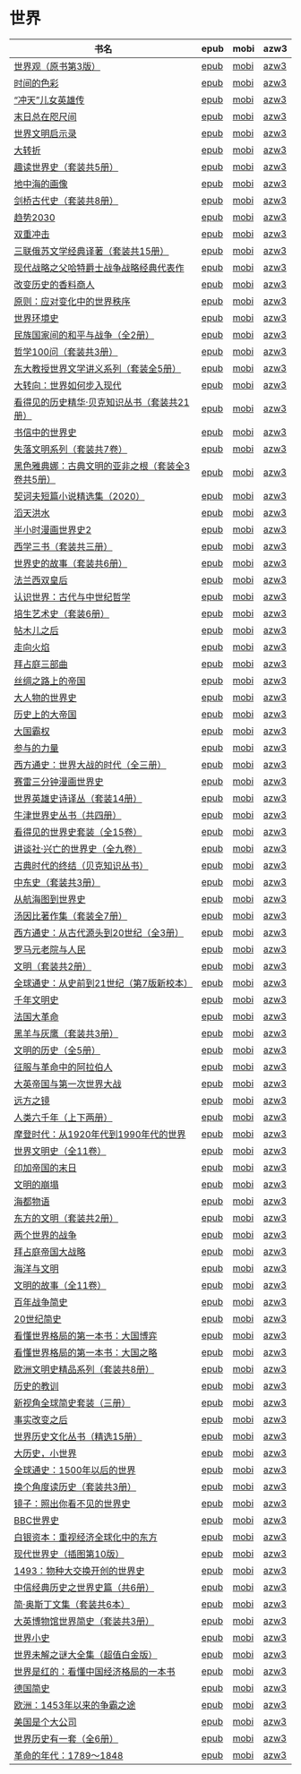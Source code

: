 # 世界

| 书名 | epub | mobi | azw3 |
| --- | --- | --- | --- |
| [世界观（原书第3版）](http://ct.dalanmei.com/f/31084289-771232105-2d806c) | [epub](http://ct.dalanmei.com/f/31084289-771232105-2d806c) | [mobi](http://ct.dalanmei.com/f/31084289-771247171-675dbb) | [azw3](http://ct.dalanmei.com/f/31084289-771238353-9ae14c) |
| [时间的色彩](http://ct.dalanmei.com/f/31084289-771232337-dd512e) | [epub](http://ct.dalanmei.com/f/31084289-771232337-dd512e) | [mobi](http://ct.dalanmei.com/f/31084289-771247279-f043cd) | [azw3](http://ct.dalanmei.com/f/31084289-771240299-04908d) |
| [“冲天”儿女英雄传](http://ct.dalanmei.com/f/31084289-771232375-ca4a1e) | [epub](http://ct.dalanmei.com/f/31084289-771232375-ca4a1e) | [mobi](http://ct.dalanmei.com/f/31084289-771247315-afcae2) | [azw3](http://ct.dalanmei.com/f/31084289-771240331-cd139c) |
| [末日总在咫尺间](http://ct.dalanmei.com/f/31084289-771228374-da306c) | [epub](http://ct.dalanmei.com/f/31084289-771228374-da306c) | [mobi](http://ct.dalanmei.com/f/31084289-771240365-56b915) | [azw3](http://ct.dalanmei.com/f/31084289-771232415-f7f3b1) |
| [世界文明启示录](http://ct.dalanmei.com/f/31084289-771228991-eda0a1) | [epub](http://ct.dalanmei.com/f/31084289-771228991-eda0a1) | [mobi](http://ct.dalanmei.com/f/31084289-771240710-43c206) | [azw3](http://ct.dalanmei.com/f/31084289-771232736-00c266) |
| [大转折](http://ct.dalanmei.com/f/31084289-771230286-682638) | [epub](http://ct.dalanmei.com/f/31084289-771230286-682638) | [mobi](http://ct.dalanmei.com/f/31084289-771245916-2e0341) | [azw3](http://ct.dalanmei.com/f/31084289-771233927-c011c6) |
| [趣读世界史（套装共5册）](http://ct.dalanmei.com/f/31084289-771230579-b2f4ff) | [epub](http://ct.dalanmei.com/f/31084289-771230579-b2f4ff) | [mobi](http://ct.dalanmei.com/f/31084289-771246235-616067) | [azw3](http://ct.dalanmei.com/f/31084289-771235946-ee51aa) |
| [地中海的画像](http://ct.dalanmei.com/f/31084289-771230707-94eb3c) | [epub](http://ct.dalanmei.com/f/31084289-771230707-94eb3c) | [mobi](http://ct.dalanmei.com/f/31084289-771246298-12b359) | [azw3](http://ct.dalanmei.com/f/31084289-771236024-68f12a) |
| [剑桥古代史（套装共8册）](http://ct.dalanmei.com/f/31084289-599958580-956e96) | [epub](http://ct.dalanmei.com/f/31084289-599958580-956e96) | [mobi](http://ct.dalanmei.com/f/31084289-601061672-9cabc8) | [azw3](http://ct.dalanmei.com/f/31084289-599963317-f3544b) |
| [趋势2030](http://ct.dalanmei.com/f/31084289-596120067-94ed43) | [epub](http://ct.dalanmei.com/f/31084289-596120067-94ed43) | [mobi](http://ct.dalanmei.com/f/31084289-596120364-897e8d) | [azw3](http://ct.dalanmei.com/f/31084289-596120253-3b53c0) |
| [双重冲击](http://ct.dalanmei.com/f/31084289-580180003-c38a0f) | [epub](http://ct.dalanmei.com/f/31084289-580180003-c38a0f) | [mobi](http://ct.dalanmei.com/f/31084289-580180214-2a45d8) | [azw3](http://ct.dalanmei.com/f/31084289-580180112-e6bf54) |
| [三联俄苏文学经典译著（套装共15册）](http://ct.dalanmei.com/f/31084289-579419737-717b14) | [epub](http://ct.dalanmei.com/f/31084289-579419737-717b14) | [mobi](http://ct.dalanmei.com/f/31084289-579421785-708600) | [azw3](http://ct.dalanmei.com/f/31084289-579420152-dc6c2b) |
| [现代战略之父哈特爵士战争战略经典代表作](http://ct.dalanmei.com/f/31084289-577376967-ab5801) | [epub](http://ct.dalanmei.com/f/31084289-577376967-ab5801) | [mobi](http://ct.dalanmei.com/f/31084289-577383850-d161f0) | [azw3](http://ct.dalanmei.com/f/31084289-577384272-19fde1) |
| [改变历史的香料商人](http://ct.dalanmei.com/f/31084289-570170252-88b394) | [epub](http://ct.dalanmei.com/f/31084289-570170252-88b394) | [mobi](http://ct.dalanmei.com/f/31084289-570286901-6ef817) | [azw3](http://ct.dalanmei.com/f/31084289-570358395-af774e) |
| [原则：应对变化中的世界秩序](http://ct.dalanmei.com/f/31084289-570170442-e04c09) | [epub](http://ct.dalanmei.com/f/31084289-570170442-e04c09) | [mobi](http://ct.dalanmei.com/f/31084289-570287828-984a16) | [azw3](http://ct.dalanmei.com/f/31084289-570358791-d291fa) |
| [世界环境史](http://ct.dalanmei.com/f/31084289-570171046-2fdbd0) | [epub](http://ct.dalanmei.com/f/31084289-570171046-2fdbd0) | [mobi](http://ct.dalanmei.com/f/31084289-570290334-9ac670) | [azw3](http://ct.dalanmei.com/f/31084289-570359818-b0aaae) |
| [民族国家间的和平与战争（全2册）](http://ct.dalanmei.com/f/31084289-570174635-a07f47) | [epub](http://ct.dalanmei.com/f/31084289-570174635-a07f47) | [mobi](http://ct.dalanmei.com/f/31084289-570299544-b17eb8) | [azw3](http://ct.dalanmei.com/f/31084289-570368911-be40c2) |
| [哲学100问（套装共3册）](http://ct.dalanmei.com/f/31084289-570178150-5e022f) | [epub](http://ct.dalanmei.com/f/31084289-570178150-5e022f) | [mobi](http://ct.dalanmei.com/f/31084289-570304103-212afe) | [azw3](http://ct.dalanmei.com/f/31084289-570374654-cf4532) |
| [东大教授世界文学讲义系列（套装全5册）](http://ct.dalanmei.com/f/31084289-570168872-73fd77) | [epub](http://ct.dalanmei.com/f/31084289-570168872-73fd77) | [mobi](http://ct.dalanmei.com/f/31084289-570304745-1a50a8) | [azw3](http://ct.dalanmei.com/f/31084289-570376324-c56781) |
| [大转向：世界如何步入现代](None) | [epub](None) | [mobi](None) | [azw3](None) |
| [看得见的历史精华·贝克知识丛书（套装共21册）](http://ct.dalanmei.com/f/31084289-570163126-4092a2) | [epub](http://ct.dalanmei.com/f/31084289-570163126-4092a2) | [mobi](http://ct.dalanmei.com/f/31084289-570315532-9d54bc) | [azw3](http://ct.dalanmei.com/f/31084289-571047188-e29bce) |
| [书信中的世界史](http://ct.dalanmei.com/f/31084289-570156402-7285f9) | [epub](http://ct.dalanmei.com/f/31084289-570156402-7285f9) | [mobi](http://ct.dalanmei.com/f/31084289-570330003-d7d055) | [azw3](http://ct.dalanmei.com/f/31084289-571398315-b5653b) |
| [失落文明系列（套装共7卷）](http://ct.dalanmei.com/f/31084289-570156416-bcac23) | [epub](http://ct.dalanmei.com/f/31084289-570156416-bcac23) | [mobi](http://ct.dalanmei.com/f/31084289-570330835-037db6) | [azw3](http://ct.dalanmei.com/f/31084289-571398440-b45c88) |
| [黑色雅典娜：古典文明的亚非之根（套装全3卷共5册）](http://ct.dalanmei.com/f/31084289-570158157-b03825) | [epub](http://ct.dalanmei.com/f/31084289-570158157-b03825) | [mobi](http://ct.dalanmei.com/f/31084289-570348383-98185e) | [azw3](http://ct.dalanmei.com/f/31084289-571400087-60f278) |
| [契诃夫短篇小说精选集（2020）](http://ct.dalanmei.com/f/31084289-570160943-09e6e3) | [epub](http://ct.dalanmei.com/f/31084289-570160943-09e6e3) | [mobi](http://ct.dalanmei.com/f/31084289-570352861-9e15cf) | [azw3](http://ct.dalanmei.com/f/31084289-571401324-1dd60a) |
| [滔天洪水](http://ct.dalanmei.com/f/31084289-570150137-016b6d) | [epub](http://ct.dalanmei.com/f/31084289-570150137-016b6d) | [mobi](http://ct.dalanmei.com/f/31084289-570357639-4e5650) | [azw3](http://ct.dalanmei.com/f/31084289-571405711-6c92d0) |
| [半小时漫画世界史2](http://ct.dalanmei.com/f/31084289-570150685-40e620) | [epub](http://ct.dalanmei.com/f/31084289-570150685-40e620) | [mobi](http://ct.dalanmei.com/f/31084289-570357678-c1779d) | [azw3](http://ct.dalanmei.com/f/31084289-571405801-38b8f5) |
| [西学三书（套装共三册）](http://ct.dalanmei.com/f/31084289-570153077-7d827a) | [epub](http://ct.dalanmei.com/f/31084289-570153077-7d827a) | [mobi](http://ct.dalanmei.com/f/31084289-570357896-220685) | [azw3](http://ct.dalanmei.com/f/31084289-571406192-3913dd) |
| [世界史的故事（套装共6册）](http://ct.dalanmei.com/f/31084289-570120408-16c6f5) | [epub](http://ct.dalanmei.com/f/31084289-570120408-16c6f5) | [mobi](http://ct.dalanmei.com/f/31084289-570265773-43425d) | [azw3](http://ct.dalanmei.com/f/31084289-571407084-ee1e38) |
| [法兰西双皇后](http://ct.dalanmei.com/f/31084289-570127538-3f25d4) | [epub](http://ct.dalanmei.com/f/31084289-570127538-3f25d4) | [mobi](http://ct.dalanmei.com/f/31084289-570269367-594d56) | [azw3](http://ct.dalanmei.com/f/31084289-571409465-8af22e) |
| [认识世界：古代与中世纪哲学](http://ct.dalanmei.com/f/31084289-570127656-e8eb58) | [epub](http://ct.dalanmei.com/f/31084289-570127656-e8eb58) | [mobi](http://ct.dalanmei.com/f/31084289-570270144-c28260) | [azw3](http://ct.dalanmei.com/f/31084289-571409746-c2788a) |
| [培生艺术史（套装6册）](http://ct.dalanmei.com/f/31084289-569464551-c12eaf) | [epub](http://ct.dalanmei.com/f/31084289-569464551-c12eaf) | [mobi](http://ct.dalanmei.com/f/31084289-570251800-3aef38) | [azw3](http://ct.dalanmei.com/f/31084289-571411305-32c9d4) |
| [帖木儿之后](http://ct.dalanmei.com/f/31084289-570108721-c625bd) | [epub](http://ct.dalanmei.com/f/31084289-570108721-c625bd) | [mobi](http://ct.dalanmei.com/f/31084289-570259173-8f31cf) | [azw3](http://ct.dalanmei.com/f/31084289-571416247-cdeeac) |
| [走向火焰](http://ct.dalanmei.com/f/31084289-570108728-b25576) | [epub](http://ct.dalanmei.com/f/31084289-570108728-b25576) | [mobi](http://ct.dalanmei.com/f/31084289-570259196-fe001e) | [azw3](http://ct.dalanmei.com/f/31084289-571416250-2daf6d) |
| [拜占庭三部曲](http://ct.dalanmei.com/f/31084289-569452003-1329a7) | [epub](http://ct.dalanmei.com/f/31084289-569452003-1329a7) | [mobi](http://ct.dalanmei.com/f/31084289-570236659-0ae6d8) | [azw3](http://ct.dalanmei.com/f/31084289-571418819-ee4a4a) |
| [丝绸之路上的帝国](http://ct.dalanmei.com/f/31084289-569452778-59fcf1) | [epub](http://ct.dalanmei.com/f/31084289-569452778-59fcf1) | [mobi](http://ct.dalanmei.com/f/31084289-570239727-864759) | [azw3](http://ct.dalanmei.com/f/31084289-571419664-fca9ae) |
| [大人物的世界史](http://ct.dalanmei.com/f/31084289-569464364-526bb9) | [epub](http://ct.dalanmei.com/f/31084289-569464364-526bb9) | [mobi](http://ct.dalanmei.com/f/31084289-570243253-e0a8d0) | [azw3](http://ct.dalanmei.com/f/31084289-571420214-7e9cf3) |
| [历史上的大帝国](http://ct.dalanmei.com/f/31084289-571728047-26d75e) | [epub](http://ct.dalanmei.com/f/31084289-571728047-26d75e) | [mobi](http://ct.dalanmei.com/f/31084289-572089527-7e4a18) | [azw3](http://ct.dalanmei.com/f/31084289-572113243-aa6799) |
| [大国霸权](http://ct.dalanmei.com/f/31084289-571727167-26c524) | [epub](http://ct.dalanmei.com/f/31084289-571727167-26c524) | [mobi](http://ct.dalanmei.com/f/31084289-572093583-a25e76) | [azw3](http://ct.dalanmei.com/f/31084289-572114284-ff1654) |
| [参与的力量](http://ct.dalanmei.com/f/31084289-571718552-60e4c9) | [epub](http://ct.dalanmei.com/f/31084289-571718552-60e4c9) | [mobi](http://ct.dalanmei.com/f/31084289-572113554-4389bc) | [azw3](http://ct.dalanmei.com/f/31084289-572120588-479daf) |
| [西方通史：世界大战的时代（全三册）](http://ct.dalanmei.com/f/31084289-571707150-9146fb) | [epub](http://ct.dalanmei.com/f/31084289-571707150-9146fb) | [mobi](http://ct.dalanmei.com/f/31084289-572115525-333aad) | [azw3](http://ct.dalanmei.com/f/31084289-572138142-475f7f) |
| [赛雷三分钟漫画世界史](http://ct.dalanmei.com/f/31084289-571706533-e8300a) | [epub](http://ct.dalanmei.com/f/31084289-571706533-e8300a) | [mobi](http://ct.dalanmei.com/f/31084289-572115589-42b093) | [azw3](http://ct.dalanmei.com/f/31084289-572138787-933544) |
| [世界英雄史诗译丛（套装14册）](http://ct.dalanmei.com/f/31084289-571705863-a44f18) | [epub](http://ct.dalanmei.com/f/31084289-571705863-a44f18) | [mobi](http://ct.dalanmei.com/f/31084289-572115602-261ea4) | [azw3](http://ct.dalanmei.com/f/31084289-572138914-185cb0) |
| [牛津世界史丛书（共四册）](http://ct.dalanmei.com/f/31084289-571705722-6ef9c8) | [epub](http://ct.dalanmei.com/f/31084289-571705722-6ef9c8) | [mobi](http://ct.dalanmei.com/f/31084289-572115665-b9f903) | [azw3](http://ct.dalanmei.com/f/31084289-572139418-e3ffda) |
| [看得见的世界史套装（全15卷）](http://ct.dalanmei.com/f/31084289-571658435-6322c5) | [epub](http://ct.dalanmei.com/f/31084289-571658435-6322c5) | [mobi](http://ct.dalanmei.com/f/31084289-572116937-7363ef) | [azw3](http://ct.dalanmei.com/f/31084289-572178372-31ec45) |
| [讲谈社·兴亡的世界史（全九卷）](http://ct.dalanmei.com/f/31084289-571654743-4b1d51) | [epub](http://ct.dalanmei.com/f/31084289-571654743-4b1d51) | [mobi](http://ct.dalanmei.com/f/31084289-572117312-a4762b) | [azw3](http://ct.dalanmei.com/f/31084289-572179679-2e24b8) |
| [古典时代的终结（贝克知识丛书）](http://ct.dalanmei.com/f/31084289-571654191-fe573c) | [epub](http://ct.dalanmei.com/f/31084289-571654191-fe573c) | [mobi](http://ct.dalanmei.com/f/31084289-572117336-c2f840) | [azw3](http://ct.dalanmei.com/f/31084289-572179725-54cb10) |
| [中东史（套装共3册）](http://ct.dalanmei.com/f/31084289-571653592-0f215b) | [epub](http://ct.dalanmei.com/f/31084289-571653592-0f215b) | [mobi](http://ct.dalanmei.com/f/31084289-572117397-b0ac59) | [azw3](http://ct.dalanmei.com/f/31084289-572179843-5820f7) |
| [从航海图到世界史](http://ct.dalanmei.com/f/31084289-571651895-0303c1) | [epub](http://ct.dalanmei.com/f/31084289-571651895-0303c1) | [mobi](http://ct.dalanmei.com/f/31084289-572119977-5496b5) | [azw3](http://ct.dalanmei.com/f/31084289-572180048-4a1a4f) |
| [汤因比著作集（套装全7册）](http://ct.dalanmei.com/f/31084289-571646889-68e841) | [epub](http://ct.dalanmei.com/f/31084289-571646889-68e841) | [mobi](http://ct.dalanmei.com/f/31084289-572120339-80bde6) | [azw3](http://ct.dalanmei.com/f/31084289-572180656-6cab9d) |
| [西方通史：从古代源头到20世纪（全3册）](http://ct.dalanmei.com/f/31084289-571639119-1e2566) | [epub](http://ct.dalanmei.com/f/31084289-571639119-1e2566) | [mobi](http://ct.dalanmei.com/f/31084289-572120707-1c4d8d) | [azw3](http://ct.dalanmei.com/f/31084289-572181310-7547d5) |
| [罗马元老院与人民](http://ct.dalanmei.com/f/31084289-571533139-5ea777) | [epub](http://ct.dalanmei.com/f/31084289-571533139-5ea777) | [mobi](http://ct.dalanmei.com/f/31084289-571802873-a58138) | [azw3](http://ct.dalanmei.com/f/31084289-572195166-36f064) |
| [文明（套装共2册）](http://ct.dalanmei.com/f/31084289-571533219-d4777f) | [epub](http://ct.dalanmei.com/f/31084289-571533219-d4777f) | [mobi](http://ct.dalanmei.com/f/31084289-571803043-a9f723) | [azw3](http://ct.dalanmei.com/f/31084289-572195314-65f0fa) |
| [全球通史：从史前到21世纪（第7版新校本）](http://ct.dalanmei.com/f/31084289-571533892-61a0d6) | [epub](http://ct.dalanmei.com/f/31084289-571533892-61a0d6) | [mobi](http://ct.dalanmei.com/f/31084289-571803717-313dd4) | [azw3](http://ct.dalanmei.com/f/31084289-572195403-cacb65) |
| [千年文明史](http://ct.dalanmei.com/f/31084289-571537864-808be5) | [epub](http://ct.dalanmei.com/f/31084289-571537864-808be5) | [mobi](http://ct.dalanmei.com/f/31084289-571806192-a0ca30) | [azw3](http://ct.dalanmei.com/f/31084289-572195868-b77a13) |
| [法国大革命](http://ct.dalanmei.com/f/31084289-571543054-e67b20) | [epub](http://ct.dalanmei.com/f/31084289-571543054-e67b20) | [mobi](http://ct.dalanmei.com/f/31084289-571813025-c8e4ce) | [azw3](http://ct.dalanmei.com/f/31084289-572196490-a7cbed) |
| [黑羊与灰鹰（套装共3册）](http://ct.dalanmei.com/f/31084289-571543455-30e40b) | [epub](http://ct.dalanmei.com/f/31084289-571543455-30e40b) | [mobi](http://ct.dalanmei.com/f/31084289-571814068-25ae58) | [azw3](http://ct.dalanmei.com/f/31084289-572196568-b9b39c) |
| [文明的历史（全5册）](http://ct.dalanmei.com/f/31084289-571544590-d1d54a) | [epub](http://ct.dalanmei.com/f/31084289-571544590-d1d54a) | [mobi](http://ct.dalanmei.com/f/31084289-571814950-68c959) | [azw3](http://ct.dalanmei.com/f/31084289-572197532-3bf7b1) |
| [征服与革命中的阿拉伯人](http://ct.dalanmei.com/f/31084289-571544955-be86c8) | [epub](http://ct.dalanmei.com/f/31084289-571544955-be86c8) | [mobi](http://ct.dalanmei.com/f/31084289-571815127-a3e621) | [azw3](http://ct.dalanmei.com/f/31084289-572197732-b0759d) |
| [大英帝国与第一次世界大战](http://ct.dalanmei.com/f/31084289-571550999-ea06ba) | [epub](http://ct.dalanmei.com/f/31084289-571550999-ea06ba) | [mobi](http://ct.dalanmei.com/f/31084289-571858195-61a0b7) | [azw3](http://ct.dalanmei.com/f/31084289-572201995-3bcc0a) |
| [远方之镜](http://ct.dalanmei.com/f/31084289-571555527-c749e1) | [epub](http://ct.dalanmei.com/f/31084289-571555527-c749e1) | [mobi](http://ct.dalanmei.com/f/31084289-571907162-eb3ea5) | [azw3](http://ct.dalanmei.com/f/31084289-572203011-87ea2b) |
| [人类六千年（上下两册）](http://ct.dalanmei.com/f/31084289-571562996-ea561a) | [epub](http://ct.dalanmei.com/f/31084289-571562996-ea561a) | [mobi](http://ct.dalanmei.com/f/31084289-572013575-c99206) | [azw3](http://ct.dalanmei.com/f/31084289-571911150-fe3e2a) |
| [摩登时代：从1920年代到1990年代的世界](http://ct.dalanmei.com/f/31084289-571607016-405881) | [epub](http://ct.dalanmei.com/f/31084289-571607016-405881) | [mobi](http://ct.dalanmei.com/f/31084289-571736335-113b7e) | [azw3](http://ct.dalanmei.com/f/31084289-571914633-6f2ba7) |
| [世界文明史（全11卷）](http://ct.dalanmei.com/f/31084289-571606020-8bd19c) | [epub](http://ct.dalanmei.com/f/31084289-571606020-8bd19c) | [mobi](http://ct.dalanmei.com/f/31084289-571736624-a1f0f7) | [azw3](http://ct.dalanmei.com/f/31084289-571915217-31b970) |
| [印加帝国的末日](http://ct.dalanmei.com/f/31084289-571605050-64d17d) | [epub](http://ct.dalanmei.com/f/31084289-571605050-64d17d) | [mobi](http://ct.dalanmei.com/f/31084289-571737119-76068f) | [azw3](http://ct.dalanmei.com/f/31084289-571916207-68134d) |
| [文明的崩塌](http://ct.dalanmei.com/f/31084289-571522852-a83e36) | [epub](http://ct.dalanmei.com/f/31084289-571522852-a83e36) | [mobi](http://ct.dalanmei.com/f/31084289-571779370-c88862) | [azw3](http://ct.dalanmei.com/f/31084289-571975246-0dd695) |
| [海都物语](http://ct.dalanmei.com/f/31084289-571593755-c492b2) | [epub](http://ct.dalanmei.com/f/31084289-571593755-c492b2) | [mobi](http://ct.dalanmei.com/f/31084289-572129602-8b390b) | [azw3](http://ct.dalanmei.com/f/31084289-571986308-68bc28) |
| [东方的文明（套装共2册）](http://ct.dalanmei.com/f/31084289-571593509-b73f6d) | [epub](http://ct.dalanmei.com/f/31084289-571593509-b73f6d) | [mobi](http://ct.dalanmei.com/f/31084289-572131711-362593) | [azw3](http://ct.dalanmei.com/f/31084289-571987036-6fb05f) |
| [两个世界的战争](http://ct.dalanmei.com/f/31084289-571537407-125a26) | [epub](http://ct.dalanmei.com/f/31084289-571537407-125a26) | [mobi](http://ct.dalanmei.com/f/31084289-571805819-00d7ce) | [azw3](http://ct.dalanmei.com/f/31084289-571991567-78372c) |
| [拜占庭帝国大战略](http://ct.dalanmei.com/f/31084289-571543254-269f2f) | [epub](http://ct.dalanmei.com/f/31084289-571543254-269f2f) | [mobi](http://ct.dalanmei.com/f/31084289-571813400-7c9ac6) | [azw3](http://ct.dalanmei.com/f/31084289-572014493-b89f0a) |
| [海洋与文明](http://ct.dalanmei.com/f/31084289-571545440-b11c89) | [epub](http://ct.dalanmei.com/f/31084289-571545440-b11c89) | [mobi](http://ct.dalanmei.com/f/31084289-571815395-ebb3ab) | [azw3](http://ct.dalanmei.com/f/31084289-572017846-7e1aec) |
| [文明的故事（全11卷）](http://ct.dalanmei.com/f/31084289-571545803-7b8d60) | [epub](http://ct.dalanmei.com/f/31084289-571545803-7b8d60) | [mobi](http://ct.dalanmei.com/f/31084289-571815534-da55e2) | [azw3](http://ct.dalanmei.com/f/31084289-572019674-48b293) |
| [百年战争简史](http://ct.dalanmei.com/f/31084289-571555917-a95be8) | [epub](http://ct.dalanmei.com/f/31084289-571555917-a95be8) | [mobi](http://ct.dalanmei.com/f/31084289-571910561-76bafb) | [azw3](http://ct.dalanmei.com/f/31084289-572072885-1fb853) |
| [20世纪简史](None) | [epub](None) | [mobi](None) | [azw3](None) |
| [看懂世界格局的第一本书：大国博弈](http://ct.dalanmei.com/f/31084289-571559757-fbc46c) | [epub](http://ct.dalanmei.com/f/31084289-571559757-fbc46c) | [mobi](http://ct.dalanmei.com/f/31084289-571981726-044969) | [azw3](http://ct.dalanmei.com/f/31084289-572078183-3d0074) |
| [看懂世界格局的第一本书：大国之略](http://ct.dalanmei.com/f/31084289-571559759-d80bac) | [epub](http://ct.dalanmei.com/f/31084289-571559759-d80bac) | [mobi](http://ct.dalanmei.com/f/31084289-571981815-5d215c) | [azw3](http://ct.dalanmei.com/f/31084289-572078185-c1bb0f) |
| [欧洲文明史精品系列（套装共8册）](http://ct.dalanmei.com/f/31084289-571562987-844639) | [epub](http://ct.dalanmei.com/f/31084289-571562987-844639) | [mobi](http://ct.dalanmei.com/f/31084289-572011596-80743f) | [azw3](http://ct.dalanmei.com/f/31084289-571841792-996b2a) |
| [历史的教训](http://ct.dalanmei.com/f/31084289-571586319-8a1aef) | [epub](http://ct.dalanmei.com/f/31084289-571586319-8a1aef) | [mobi](http://ct.dalanmei.com/f/31084289-571732701-55c28c) | [azw3](http://ct.dalanmei.com/f/31084289-571847566-4e0a0a) |
| [新视角全球简史套装（三册）](http://ct.dalanmei.com/f/31084289-571584469-b7c55d) | [epub](http://ct.dalanmei.com/f/31084289-571584469-b7c55d) | [mobi](http://ct.dalanmei.com/f/31084289-571735480-e2b6cd) | [azw3](http://ct.dalanmei.com/f/31084289-571853326-1be718) |
| [事实改变之后](http://ct.dalanmei.com/f/31084289-571584456-e50f63) | [epub](http://ct.dalanmei.com/f/31084289-571584456-e50f63) | [mobi](http://ct.dalanmei.com/f/31084289-571735492-249e81) | [azw3](http://ct.dalanmei.com/f/31084289-571853353-dea767) |
| [世界历史文化丛书（精选15册）](http://ct.dalanmei.com/f/31084289-571583553-ebb89b) | [epub](http://ct.dalanmei.com/f/31084289-571583553-ebb89b) | [mobi](http://ct.dalanmei.com/f/31084289-571736103-2c6ab0) | [azw3](http://ct.dalanmei.com/f/31084289-571855903-9df00c) |
| [大历史，小世界](http://ct.dalanmei.com/f/31084289-571581901-563363) | [epub](http://ct.dalanmei.com/f/31084289-571581901-563363) | [mobi](http://ct.dalanmei.com/f/31084289-571736704-4b8a68) | [azw3](http://ct.dalanmei.com/f/31084289-571860504-42127f) |
| [全球通史：1500年以后的世界](http://ct.dalanmei.com/f/31084289-571581593-e7f23c) | [epub](http://ct.dalanmei.com/f/31084289-571581593-e7f23c) | [mobi](http://ct.dalanmei.com/f/31084289-571736957-c81c2f) | [azw3](http://ct.dalanmei.com/f/31084289-571861674-dab791) |
| [换个角度读历史（套装共3册）](http://ct.dalanmei.com/f/31084289-571588547-1b1c67) | [epub](http://ct.dalanmei.com/f/31084289-571588547-1b1c67) | [mobi](http://ct.dalanmei.com/f/31084289-571738038-8e5c87) | [azw3](http://ct.dalanmei.com/f/31084289-571868239-33cbb2) |
| [镜子：照出你看不见的世界史](http://ct.dalanmei.com/f/31084289-571495726-59f397) | [epub](http://ct.dalanmei.com/f/31084289-571495726-59f397) | [mobi](http://ct.dalanmei.com/f/31084289-571773739-c96c2c) | [azw3](http://ct.dalanmei.com/f/31084289-571870563-8b3b5d) |
| [BBC世界史](http://ct.dalanmei.com/f/31084289-571496500-172361) | [epub](http://ct.dalanmei.com/f/31084289-571496500-172361) | [mobi](http://ct.dalanmei.com/f/31084289-571773918-747d1a) | [azw3](http://ct.dalanmei.com/f/31084289-571870910-0a9fc2) |
| [白银资本：重视经济全球化中的东方](http://ct.dalanmei.com/f/31084289-571507778-56187d) | [epub](http://ct.dalanmei.com/f/31084289-571507778-56187d) | [mobi](http://ct.dalanmei.com/f/31084289-571775819-cb152f) | [azw3](http://ct.dalanmei.com/f/31084289-571876036-8e6311) |
| [现代世界史（插图第10版）](http://ct.dalanmei.com/f/31084289-571522100-f83f6c) | [epub](http://ct.dalanmei.com/f/31084289-571522100-f83f6c) | [mobi](http://ct.dalanmei.com/f/31084289-571778845-e29d08) | [azw3](http://ct.dalanmei.com/f/31084289-571878302-c25e06) |
| [1493：物种大交换开创的世界史](None) | [epub](None) | [mobi](None) | [azw3](None) |
| [中信经典历史之世界史篇（共6册）](http://ct.dalanmei.com/f/31084289-571522676-e50f9e) | [epub](http://ct.dalanmei.com/f/31084289-571522676-e50f9e) | [mobi](http://ct.dalanmei.com/f/31084289-571779244-9e5a4b) | [azw3](http://ct.dalanmei.com/f/31084289-571878956-253956) |
| [简·奥斯丁文集（套装共6本）](None) | [epub](None) | [mobi](None) | [azw3](None) |
| [大英博物馆世界简史（套装共3册）](http://ct.dalanmei.com/f/31084289-571424883-636eb3) | [epub](http://ct.dalanmei.com/f/31084289-571424883-636eb3) | [mobi](http://ct.dalanmei.com/f/31084289-571783036-a61816) | [azw3](http://ct.dalanmei.com/f/31084289-571884083-8f350d) |
| [世界小史](http://ct.dalanmei.com/f/31084289-571426457-05cdf6) | [epub](http://ct.dalanmei.com/f/31084289-571426457-05cdf6) | [mobi](http://ct.dalanmei.com/f/31084289-571783506-d66906) | [azw3](http://ct.dalanmei.com/f/31084289-571884502-5e72cc) |
| [世界未解之谜大全集（超值白金版）](http://ct.dalanmei.com/f/31084289-571432946-61fa9e) | [epub](http://ct.dalanmei.com/f/31084289-571432946-61fa9e) | [mobi](http://ct.dalanmei.com/f/31084289-571783854-18c14e) | [azw3](http://ct.dalanmei.com/f/31084289-571884742-b3ecd3) |
| [世界是红的：看懂中国经济格局的一本书](None) | [epub](None) | [mobi](None) | [azw3](None) |
| [德国简史](None) | [epub](None) | [mobi](None) | [azw3](None) |
| [欧洲：1453年以来的争霸之途](None) | [epub](None) | [mobi](None) | [azw3](None) |
| [美国是个大公司](http://ct.dalanmei.com/f/31084289-571453141-fafe39) | [epub](http://ct.dalanmei.com/f/31084289-571453141-fafe39) | [mobi](http://ct.dalanmei.com/f/31084289-571786870-130a96) | [azw3](http://ct.dalanmei.com/f/31084289-571886006-07bdb9) |
| [世界历史有一套（全6册）](http://ct.dalanmei.com/f/31084289-571453448-df677a) | [epub](http://ct.dalanmei.com/f/31084289-571453448-df677a) | [mobi](http://ct.dalanmei.com/f/31084289-571787113-86ebb1) | [azw3](http://ct.dalanmei.com/f/31084289-571886443-53e60d) |
| [革命的年代：1789～1848](http://ct.dalanmei.com/f/31084289-571453591-52086a) | [epub](http://ct.dalanmei.com/f/31084289-571453591-52086a) | [mobi](http://ct.dalanmei.com/f/31084289-571787233-de1e68) | [azw3](http://ct.dalanmei.com/f/31084289-571886823-cf32e6) |
